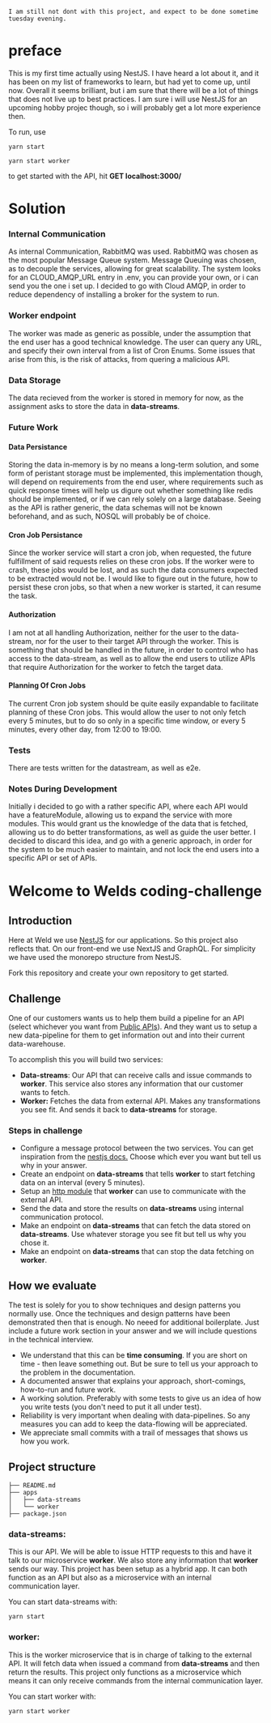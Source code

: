 ```
I am still not dont with this project, and expect to be done sometime tuesday evening.
```

# preface
This is my first time actually using NestJS. I have heard a lot about it, and it has been on my list of frameworks to learn, but had yet to come up, until now.
Overall it seems brilliant, but i am sure that there will be a lot of things that does not live up to best practices. I am sure i will use NestJS for an upcoming hobby projec though, so i will probably get a lot more experience then.

To run, use 
```
yarn start
```
```
yarn start worker
```

to get started with the API, hit **GET localhost:3000/**






# Solution
### Internal Communication
As internal Communication, RabbitMQ was used. RabbitMQ was chosen as the most popular Message Queue system. 
Message Queuing was chosen, as to decouple the services, allowing for great scalability. 
The system looks for an CLOUD_AMQP_URL entry in .env, you can provide your own, or i can send you the one i set up.
I decided to go with Cloud AMQP, in order to reduce dependency of installing a broker for the system to run.

### Worker endpoint
The worker was made as generic as possible, under the assumption that the end user has a good technical knowledge.
The user can query any URL, and specify their own interval from a list of Cron Enums.
Some issues that arise from this, is the risk of attacks, from quering a malicious API. 

### Data Storage
The data recieved from the worker is stored in memory for now, as the assignment asks to store the data in **data-streams**.

### Future Work
#### Data Persistance
Storing the data in-memory is by no means a long-term solution, and some form of peristant storage must be implemented, 
this implementation though, will depend on requirements from the end user, where requirements such as quick response times
will help us digure out whether something like redis should be implemented, or if we can rely solely on a large database.
Seeing as the API is rather generic, the data schemas will not be known beforehand, and as such, NOSQL will probably be of choice. 

#### Cron Job Persistance
Since the worker service will start a cron job, when requested, the future fulfillment of said requests relies on these cron jobs.
If the worker were to crash, these jobs would be lost, and as such the data consumers expected to be extracted would not be.
I would like to figure out in the future, how to persist these cron jobs, so that when a new worker is started, it can resume the task.

#### Authorization
I am not at all handling Authorization, neither for the user to the data-stream, nor for the user to their target API through the worker.
This is something that should be handled in the future, in order to control who has access to the data-stream, as well as to allow the
end users to utilize APIs that require Authorization for the worker to fetch the target data.

#### Planning Of Cron Jobs
The current Cron job system should be quite easily expandable to facilitate planning of these Cron jobs. This would allow the user to
not only fetch every 5 minutes, but to do so only in a specific time window, or every 5 minutes, every other day, from 12:00 to 19:00.

### Tests
There are tests written for the datastream, as well as e2e. 

### Notes During Development
Initially i decided to go with a rather specific API, where each API would have a featureModule, allowing us to expand the service with more modules.
This would grant us the knowledge of the data that is fetched, allowing us to do better transformations, as well as guide the user better.
I decided to discard this idea, and go with a generic approach, in order for the system to be much easier to maintain, and not lock the end users
into a specific API or set of APIs.

# Welcome to Welds coding-challenge

## Introduction
Here at Weld we use [NestJS](https://nestjs.com/) for our applications. So this project also reflects that. On our front-end we use NextJS and GraphQL. For simplicity we have used the monorepo structure from NestJS.

Fork this repository and create your own repository to get started.

## Challenge
One of our customers wants us to help them build a pipeline for an API (select whichever you want from [Public APIs](https://github.com/public-apis/public-apis)). And they want us to setup a new data-pipeline for them to get information out and into their current data-warehouse.

To accomplish this you will build two services:
- **Data-streams**: Our API that can receive calls and issue commands to **worker**. This service also stores any information that our customer wants to fetch.
- **Worker:** Fetches the data from external API. Makes any transformations you see fit. And sends it back to **data-streams** for storage.

### Steps in challenge
- Configure a message protocol between the two services. You can get inspiration from the [nestjs docs.](https://docs.nestjs.com/microservices/basics) Choose which ever you want but tell us why in your answer.
- Create an endpoint on **data-streams** that tells **worker** to start fetching data on an interval (every 5 minutes).
- Setup an [http module](https://docs.nestjs.com/techniques/http-module) that **worker** can use to communicate with the external API.
- Send the data and store the results on **data-streams** using internal communication protocol.
- Make an endpoint on **data-streams** that can fetch the data stored on **data-streams**. Use whatever storage you see fit but tell us why you chose it.
- Make an endpoint on **data-streams** that can stop the data fetching on **worker**.

## How we evaluate
The test is solely for you to show techniques and design patterns you normally use. Once the techniques and design patterns have been demonstrated then that is enough. No neeed for additional boilerplate. Just include a future work section in your answer and we will include questions in the technical interview.

- We understand that this can be **time consuming**. If you are short on time - then leave something out. But be sure to tell us your approach to the problem in the documentation.
- A documented answer that explains your approach, short-comings, how-to-run and future work.
- A working solution. Preferably with some tests to give us an idea of how you write tests (you don't need to put it all under test).
- Reliability is very important when dealing with data-pipelines. So any measures you can add to keep the data-flowing will be appreciated.
- We appreciate small commits with a trail of messages that shows us how you work.

## Project structure
```
├── README.md
├── apps
│   ├── data-streams
│   └── worker
├── package.json
```
### data-streams:
This is our API. We will be able to issue HTTP requests to this and have it talk to our microservice **worker**.
We also store any information that **worker** sends our way. This project has been setup as a hybrid app. It can both function as an API but also as a microservice with an internal communication layer.

You can start data-streams with:
```
yarn start
```

### worker:
This is the worker microservice that is in charge of talking to the external API. It will fetch data when issued a command from **data-streams** and then return the results. This project only functions as a microservice which means it can only receive commands from the internal communication layer.

You can start worker with:
```
yarn start worker
```
